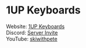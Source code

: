 # 1UP Keyboards

Website: [1UP Keyboards](https://www.1upkeyboards.com/)  
Discord: [Server Invite](https://discordapp.com/invite/c6SYn8)  
YouTube: [skiwithpete](https://www.youtube.com/user/skiwithpete)  